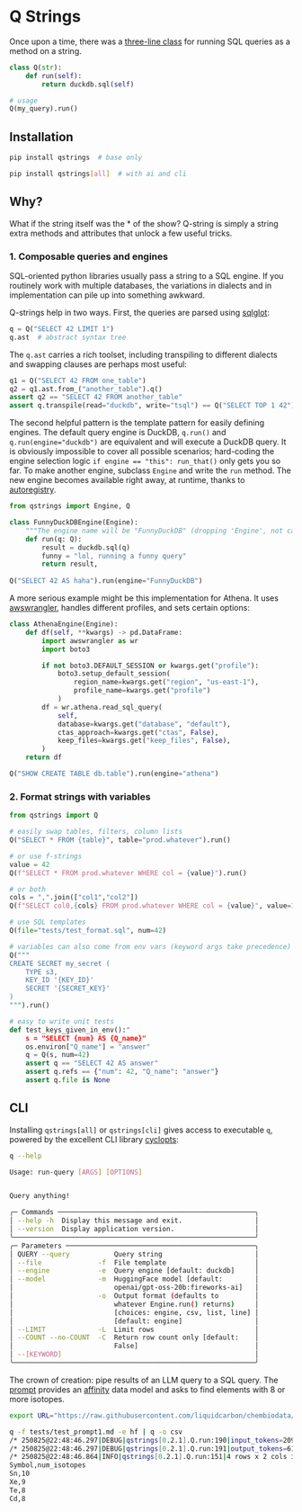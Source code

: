 # Q Strings

Once upon a time, there was a [three-line class](https://medium.com/p/5d4e5b0dfabb) for running SQL queries as a method on a string.

```python
class Q(str):
    def run(self):
        return duckdb.sql(self)

# usage
Q(my_query).run()
```


## Installation

```bash
pip install qstrings  # base only
```

```bash
pip install qstrings[all]  # with ai and cli
```


## Why?

What if the string itself was the * of the show?  Q-string is simply a string extra methods and attributes that unlock a few useful tricks.


### 1. Composable queries and engines

SQL-oriented python libraries usually pass a string to a SQL engine.  If you routinely work with multiple databases, the variations in dialects and in implementation can pile up into something awkward.

Q-strings help in two ways.  First, the queries are parsed using [sqlglot](https://github.com/tobymao/sqlglot):

```python
q = Q("SELECT 42 LIMIT 1")
q.ast  # abstract syntax tree
```

The `q.ast` carries a rich toolset, including transpiling to different dialects and swapping clauses are perhaps most useful:

```python
q1 = Q("SELECT 42 FROM one_table")
q2 = q1.ast.from_("another_table").q()
assert q2 == "SELECT 42 FROM another_table"
assert q.transpile(read="duckdb", write="tsql") == Q("SELECT TOP 1 42")
```

The second helpful pattern is the template pattern for easily defining engines.  The default query engine is DuckDB, `q.run()` and `q.run(engine="duckdb")` are equivalent and will execute a DuckDB query.  It is obviously impossible to cover all possible scenarios; hard-coding the engine selection logic `if engine == "this": run_that()` only gets you so far.  To make another engine, subclass `Engine` and write the `run` method.  The new engine becomes available right away, at runtime, thanks to [autoregistry](https://github.com/BrianPugh/autoregistry).

```python
from qstrings import Engine, Q

class FunnyDuckDBEngine(Engine):
    """The engine name will be "FunnyDuckDB" (dropping 'Engine', not case sensitive)."""
    def run(q: Q):
        result = duckdb.sql(q)
        funny = "lol, running a funny query"
        return result, 
        
Q("SELECT 42 AS haha").run(engine="FunnyDuckDB")
```

A more serious example might be this implementation for Athena.  It uses [awswrangler](https://github.com/aws/aws-sdk-pandas), handles different profiles, and sets certain options:

```python
class AthenaEngine(Engine):
    def df(self, **kwargs) -> pd.DataFrame:
        import awswrangler as wr
        import boto3

        if not boto3.DEFAULT_SESSION or kwargs.get("profile"):
            boto3.setup_default_session(
                region_name=kwargs.get("region", "us-east-1"),
                profile_name=kwargs.get("profile")
            )
        df = wr.athena.read_sql_query(
            self,
            database=kwargs.get("database", "default"),
            ctas_approach=kwargs.get("ctas", False),
            keep_files=kwargs.get("keep_files", False),
        )
    return df

Q("SHOW CREATE TABLE db.table").run(engine="athena")
```


### 2. Format strings with variables

```python
from qstrings import Q

# easily swap tables, filters, column lists
Q("SELECT * FROM {table}", table="prod.whatever").run()

# or use f-strings
value = 42
Q(f"SELECT * FROM prod.whatever WHERE col = {value}").run()

# or both
cols = ",".join(["col1","col2"])
Q(f"SELECT col0,{cols} FROM prod.whatever WHERE col = {value}", value=1).run()

# use SQL templates
Q(file="tests/test_format.sql", num=42)

# variables can also come from env vars (keyword args take precedence)
Q("""
CREATE SECRET my_secret (
    TYPE s3,
    KEY_ID '{KEY_ID}'
    SECRET '{SECRET_KEY}'
)
""").run()

# easy to write unit tests
def test_keys_given_in_env():"
    s = "SELECT {num} AS {Q_name}"
    os.environ["Q_name"] = "answer"
    q = Q(s, num=42)
    assert q == "SELECT 42 AS answer"
    assert q.refs == {"num": 42, "Q_name": "answer"}
    assert q.file is None
```



## CLI

Installing `qstrings[all]` or `qstrings[cli]` gives access to executable `q`, powered by the excellent CLI library [cyclopts](https://github.com/BrianPugh/cyclopts):


```bash
q --help

Usage: run-query [ARGS] [OPTIONS]


Query anything!

╭─ Commands ─────────────────────────────────────────────────╮
│ --help -h  Display this message and exit.                  │
│ --version  Display application version.                    │
╰────────────────────────────────────────────────────────────╯
╭─ Parameters ───────────────────────────────────────────────╮
│ QUERY --query           Query string                       │
│ --file              -f  File template                      │
│ --engine            -e  Query engine [default: duckdb]     │
│ --model             -m  HuggingFace model [default:        │
│                         openai/gpt-oss-20b:fireworks-ai]   │
│                     -o  Output format (defaults to         │
│                         whatever Engine.run() returns)     │
│                         [choices: engine, csv, list, line] │
│                         [default: engine]                  │
│ --LIMIT             -L  Limit rows                         │
│ --COUNT --no-COUNT  -C  Return row count only [default:    │
│                         False]                             │
│ --[KEYWORD]                                                │
╰────────────────────────────────────────────────────────────╯
```


The crown of creation: pipe results of an LLM query to a SQL query.  The [prompt](https://github.com/liquidcarbon/qstrings/blob/main/tests/test_prompt1.md) provides an [affinity](https://github.com/liquidcarbon/affinity) data model and asks to find elements with 8 or more isotopes.

```bash
export URL="https://raw.githubusercontent.com/liquidcarbon/chembiodata/main/isotopes.csv"

q -f tests/test_prompt1.md -e hf | q -o csv
/* 250825@22:48:46.297|DEBUG|qstrings[0.2.1].Q.run:190|input_tokens=209 */
/* 250825@22:48:46.297|DEBUG|qstrings[0.2.1].Q.run:191|output_tokens=611 */
/* 250825@22:48:46.864|INFO|qstrings[0.2.1].Q.run:151|4 rows x 2 cols in 0.0000 sec */
Symbol,num_isotopes
Sn,10
Xe,9
Te,8
Cd,8
```